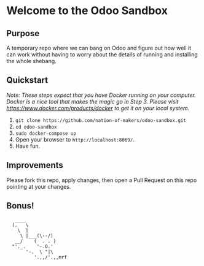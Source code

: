 # Welcome to the Odoo Sandbox

## Purpose

A temporary repo where we can bang on Odoo and figure out how well it
can work without having to worry about the details of running and
installing the whole shebang.

## Quickstart

_Note: These steps expect that you have Docker running on your computer. Docker
is a nice tool that makes the magic go in Step 3. Please visit
https://www.docker.com/products/docker to get it on your local system._

1. `git clone https://github.com/nation-of-makers/odoo-sandbox.git`
2. `cd odoo-sandbox`
3. `sudo docker-compose up`
4. Open your browser to `http://localhost:8069/`.
5. Have fun.

## Improvements

Please fork this repo, apply changes, then open a Pull Request on this
repo pointing at your changes.

## Bonus!

```
   ____
  (.   \
    \  |
     \ |___(\--/)
   __/    (  . . )
  "'._.    '-.O.'
       '-.  \ "|\
          '.,,/'.,,mrf
```
